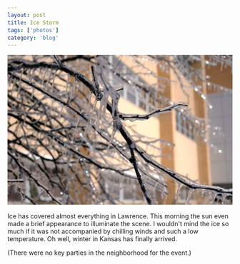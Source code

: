 ```yaml
---
layout: post
title: Ice Storm
tags: ['photos']
category: 'blog'
---
```


![Ice :: Nikon D70 : 1/1250s : f/7.1 : ISO 200](/media/2005/01/ice.jpg)

Ice has covered almost everything in Lawrence. This morning the sun even
made a brief appearance to illuminate the scene. I wouldn't mind the
ice so much if it was not accompanied by chilling winds and such a low
temperature. Oh well, winter in Kansas has finally arrived.

(There were no key parties in the neighborhood for the event.)

